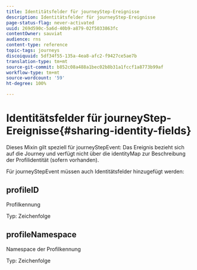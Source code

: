 ```yaml
---
title: Identitätsfelder für journeyStep-Ereignisse
description: Identitätsfelder für journeyStep-Ereignisse
page-status-flag: never-activated
uuid: 269d590c-5a6d-40b9-a879-02f5033863fc
contentOwner: sauviat
audience: rns
content-type: reference
topic-tags: journeys
discoiquuid: 5df34f55-135a-4ea8-afc2-f9427ce5ae7b
translation-type: tm+mt
source-git-commit: b852c08a488a1bec02b8b31a1fccf1a8773b99af
workflow-type: tm+mt
source-wordcount: '59'
ht-degree: 100%

---
```



# Identitätsfelder für journeyStep-Ereignisse{#sharing-identity-fields}

Dieses Mixin gilt speziell für journeyStepEvent: Das Ereignis bezieht sich auf die Journey und verfügt nicht über die identityMap zur Beschreibung der Profilidentität (sofern vorhanden).

Für journeyStepEvent müssen auch Identitätsfelder hinzugefügt werden:

## profileID

Profilkennung

Typ: Zeichenfolge

## profileNamespace

Namespace der Profilkennung

Typ: Zeichenfolge